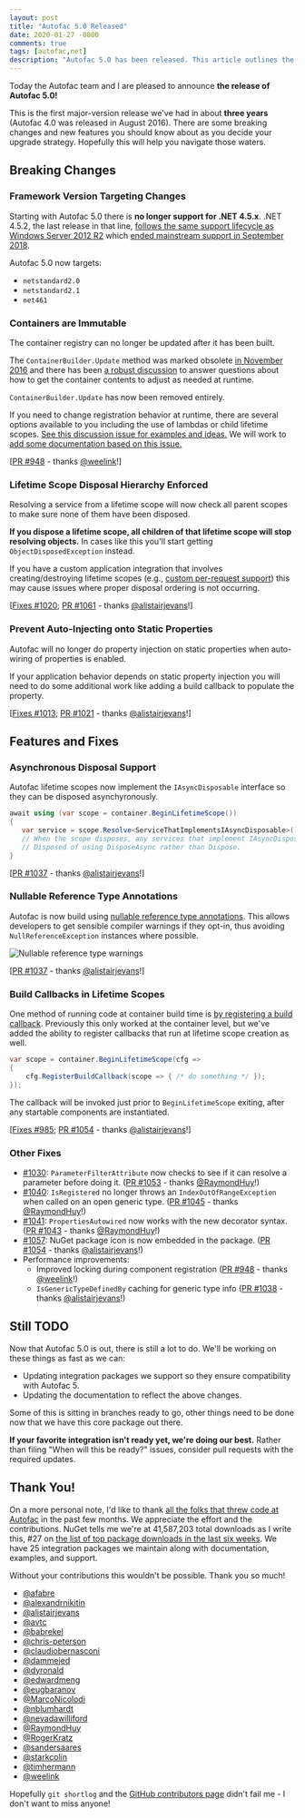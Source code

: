 ```yaml
---
layout: post
title: "Autofac 5.0 Released"
date: 2020-01-27 -0800
comments: true
tags: [autofac,net]
description: "Autofac 5.0 has been released. This article outlines the new features and breaking changes of which you should be aware."
---
```


Today the Autofac team and I are pleased to announce **the release of Autofac 5.0!**

This is the first major-version release we've had in about **three years** (Autofac 4.0 was released in August 2016). There are some breaking changes and new features you should know about as you decide your upgrade strategy. Hopefully this will help you navigate those waters.

## Breaking Changes

### Framework Version Targeting Changes

Starting with Autofac 5.0 there is **no longer support for .NET 4.5.x**. .NET 4.5.2, the last release in that line, [follows the same support lifecycle as Windows Server 2012 R2](https://support.microsoft.com/en-in/help/17455/lifecycle-faq-net-framework) which [ended mainstream support in September 2018](https://support.microsoft.com/en-in/lifecycle/search/1163).

Autofac 5.0 now targets:

- `netstandard2.0`
- `netstandard2.1`
- `net461`

### Containers are Immutable

The container registry can no longer be updated after it has been built.

The `ContainerBuilder.Update` method was marked obsolete [in November 2016](https://github.com/autofac/Autofac/commit/8a89e94ad2ffed0c10ac613b7015c11a56275c99#diff-45e8d52a7772b37f7ac23b1819bb530d) and there has been [a robust discussion](https://github.com/autofac/Autofac/issues/811) to answer questions about how to get the container contents to adjust as needed at runtime.

`ContainerBuilder.Update` has now been removed entirely.

If you need to change registration behavior at runtime, there are several options available to you including the use of lambdas or child lifetime scopes. [See this discussion issue for examples and ideas.](https://github.com/autofac/Autofac/issues/811) We will work to [add some documentation based on this issue.](https://github.com/autofac/Documentation/issues/97)

[[PR #948](https://github.com/autofac/Autofac/pull/981) - thanks [@weelink](https://github.com/weelink)!]

### Lifetime Scope Disposal Hierarchy Enforced

Resolving a service from a lifetime scope will now check all parent scopes to make sure none of them have been disposed.

**If you dispose a lifetime scope, all children of that lifetime scope will stop resolving objects.** In cases like this you'll start getting `ObjectDisposedException` instead.

If you have a custom application integration that involves creating/destroying lifetime scopes (e.g., [custom per-request support](https://autofac.readthedocs.io/en/latest/faq/per-request-scope.html)) this may cause issues where proper disposal ordering is not occurring.

[[Fixes #1020](https://github.com/autofac/Autofac/issues/1020); [PR #1061](https://github.com/autofac/Autofac/pull/1061) - thanks [@alistairjevans](https://github.com/alistairjevans)!]

### Prevent Auto-Injecting onto Static Properties

Autofac will no longer do property injection on static properties when auto-wiring of properties is enabled.

If your application behavior depends on static property injection you will need to do some additional work like adding a build callback to populate the property.

[[Fixes #1013](https://github.com/autofac/Autofac/issues/1013); [PR #1021](https://github.com/autofac/Autofac/pull/1061) - thanks [@alistairjevans](https://github.com/alistairjevans)!]

## Features and Fixes

### Asynchronous Disposal Support

Autofac lifetime scopes now implement the `IAsyncDisposable` interface so they can be disposed asynchyronously.

```c#
await using (var scope = container.BeginLifetimeScope())
{
   var service = scope.Resolve<ServiceThatImplementsIAsyncDisposable>();
   // When the scope disposes, any services that implement IAsyncDisposable will be
   // Disposed of using DisposeAsync rather than Dispose.
}
```

[[PR #1037](https://github.com/autofac/Autofac/pull/1037) - thanks [@alistairjevans](https://github.com/alistairjevans)!]

### Nullable Reference Type Annotations

Autofac is now build using [nullable reference type annotations](https://docs.microsoft.com/en-us/dotnet/csharp/nullable-references). This allows developers to get sensible compiler warnings if they opt-in, thus avoiding `NullReferenceException` instances where possible.

![Nullable reference type warnings](https://user-images.githubusercontent.com/19165743/70164455-1973c600-16b9-11ea-8ef8-bf12f021c664.png)

[[PR #1037](https://github.com/autofac/Autofac/pull/1037) - thanks [@alistairjevans](https://github.com/alistairjevans)!]

### Build Callbacks in Lifetime Scopes

One method of running code at container build time is [by registering a build callback](https://autofac.readthedocs.io/en/latest/lifetime/startup.html). Previously this only worked at the container level, but we've added the ability to register callbacks that run at lifetime scope creation as well.

```c#
var scope = container.BeginLifetimeScope(cfg =>
{
    cfg.RegisterBuildCallback(scope => { /* do something */ });
});
```

The callback will be invoked just prior to `BeginLifetimeScope` exiting, after any startable components are instantiated.

[[Fixes #985](https://github.com/autofac/Autofac/issues/985); [PR #1054](https://github.com/autofac/Autofac/pull/1054) - thanks [@alistairjevans](https://github.com/alistairjevans)!]

### Other Fixes

- [#1030](https://github.com/autofac/Autofac/issues/1030): `ParameterFilterAttribute` now checks to see if it can resolve a parameter before doing it. ([PR #1053](https://github.com/autofac/Autofac/pull/1053) - thanks [@RaymondHuy](https://github.com/RaymondHuy)!)
- [#1040](https://github.com/autofac/Autofac/issues/1040): `IsRegistered` no longer throws an `IndexOutOfRangeException` when called on an open generic type. ([PR #1045](https://github.com/autofac/Autofac/pull/1058) - thanks [@RaymondHuy](https://github.com/RaymondHuy)!)
- [#1041](https://github.com/autofac/Autofac/issues/1041): `PropertiesAutowired` now works with the new decorator syntax. ([PR #1043](https://github.com/autofac/Autofac/pull/1043) - thanks [@RaymondHuy](https://github.com/RaymondHuy)!)
- [#1057](https://github.com/autofac/Autofac/issues/1057): NuGet package icon is now embedded in the package. ([PR #1054](https://github.com/autofac/Autofac/pull/1058) - thanks [@alistairjevans](https://github.com/alistairjevans)!)
- Performance improvements:
  - Improved locking during component registration ([PR #948](https://github.com/autofac/Autofac/pull/948) - thanks [@weelink](https://github.com/weelink)!)
  - `IsGenericTypeDefinedBy` caching for generic type info ([PR #1038](https://github.com/autofac/Autofac/pull/1038) - thanks [@alistairjevans](https://github.com/alistairjevans)!)

## Still TODO

Now that Autofac 5.0 is out, there is still a lot to do. We'll be working on these things as fast as we can:

- Updating integration packages we support so they ensure compatibility with Autofac 5.
- Updating the documentation to reflect the above changes.

Some of this is sitting in branches ready to go, other things need to be done now that we have this core package out there.

**If your favorite integration isn't ready yet, we're doing our best.** Rather than filing "When will this be ready?" issues, consider pull requests with the required updates.

## Thank You!

On a more personal note, I'd like to thank [all the folks that threw code at Autofac](https://github.com/autofac/Autofac/graphs/contributors) in the past few months. We appreciate the effort and the contributions. NuGet tells me we're at 41,587,203 total downloads as I write this, #27 on [the list of top package downloads in the last six weeks](https://www.nuget.org/stats/packages). We have 25 integration packages we maintain along with documentation, examples, and support.

Without your contributions this wouldn't be possible. Thank you so much!

- [@afabre](https://github.com/afabre)
- [@alexandrnikitin](https://github.com/alexandrnikitin)
- [@alistairjevans](https://github.com/alistairjevans)
- [@avtc](https://github.com/avtc)
- [@babrekel](https://github.com/babrekel)
- [@chris-peterson](https://github.com/chris-peterson)
- [@claudiobernasconi](https://github.com/claudiobernasconi)
- [@dammejed](https://github.com/dammejed)
- [@dyronald](https://github.com/dyronald)
- [@edwardmeng](https://github.com/edwardmeng)
- [@eugbaranov](https://github.com/eugbaranov)
- [@MarcoNicolodi](https://github.com/MarcoNicolodi)
- [@nblumhardt](https://github.com/nblumhardt)
- [@nevadawilliford](https://github.com/nevadawilliford)
- [@RaymondHuy](https://github.com/RaymondHuy)
- [@RogerKratz](https://github.com/RogerKratz)
- [@sandersaares](https://github.com/sandersaares)
- [@starkcolin](https://github.com/starkcolin)
- [@timhermann](https://github.com/timhermann)
- [@weelink](https://github.com/weelink)

Hopefully `git shortlog` and the [GitHub contributors page](https://github.com/autofac/Autofac/graphs/contributors) didn't fail me - I don't want to miss anyone!
